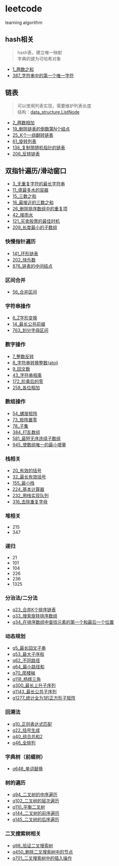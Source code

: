 # leetcode

learning algorithm

## hash相关

> hash表，建立唯一映射   
> 字典的键为可哈希对象

+ [1_两数之和](./leetcode/1_两数之和.py)
+ [387_字符串中的第一个唯一字符](./leetcode/387_字符串中的第一个唯一字符.py)

## 链表

> 可以使用列表实现，需要维护列表长度  
> 结构：[data_structure.ListNode](./leetcode/datastructure.py)

+ [2_两数相加](./leetcode/2_两数相加.py)
+ [19_删除链表的倒数第N个结点](./leetcode/19_删除链表的倒数第N个结点.py)
+ [25_K个一组翻转链表](./leetcode/25_K个一组翻转链表.py)
+ [61_旋转列表](./leetcode/61_旋转列表.py)
+ [138_复制带随机指针的链表](./leetcode/138_复制带随机指针的链表.py)
+ [206_反转链表](./leetcode/206_反转链表.py)

## 双指针遍历/滑动窗口

+ [3_无重复字符的最长字符串](./leetcode/3_无重复字符的最长字符串.py)
+ [11_盛最多水的容器](./leetcode/11_盛最多水的容器.py)
+ [15_三数之和](./leetcode/15_三数之和.py)
+ [16_最接近的三数之和](./leetcode/16_最接近的三数之和.py)
+ [26_删除排序数组中的重复项](./leetcode/26_删除排序数组中的重复项.py)
+ [42_接雨水](./leetcode/42_接雨水.py)
+ [121_买卖股票的最佳时机](./leetcode/121_买卖股票的最佳时机.py)
+ [209_长度最小的子数组](./leetcode/209_长度最小的子数组.py)

### 快慢指针遍历

- [141_环形链表](./leetcode/141_环形链表.py)
- [202_快乐数](./leetcode/202_快乐数.py)
- [876_链表的中间结点](./leetcode/876_链表的中间结点.py)

### 区间合并

- [56_合并区间](./leetcode/56_合并区间.py)

### 字符串操作

- [6_Z字形变换](./leetcode/6_Z字形变换.py)
- [14_最长公共前缀](./leetcode/14_最长公共前缀.py)
- [763_划分字母区间](./leetcode/763_划分字母区间.py)

### 数字操作

- [7_整数反转](./leetcode/7_整数反转.py)
- [8_字符串转换整数(atoi)](./leetcode/8_字符串转换整数(atoi).py)
- [9_回文数](./leetcode/9_回文数.py)
- [43_字符串相乘](./leetcode/43_字符串相乘.py)
- [172_阶乘后的零](./leetcode/172_阶乘后的零.py)
- [258_各位相加](./leetcode/258_各位相加.py)

### 数组操作

- [54_螺旋矩阵](./leetcode/54_螺旋矩阵.py)
- [73_矩阵置零](./leetcode/73_矩阵置零.py)
- [78_子集](./leetcode/78_子集.py)
- [384_打乱数组](./leetcode/384_打乱数组.py)
- [581_最短无序连续子数组](./leetcode/581_最短无序连续子数组.py)
- [945_使数组唯一的最小增量](./leetcode/945_使数组唯一的最小增量.py)

### 栈相关

- [20_有效的括号](./leetcode/20_有效的括号.py)
- [32_最长有效括号](./leetcode/32_最长有效括号.py)
- [155_最小栈](./leetcode/155_最小栈.py)
- [224_基本计算器](./leetcode/224_基本计算器.py)
- [232_用栈实现队列](./leetcode/232_用栈实现队列.py)
- [316_去除重复字母](./leetcode/316_去除重复字母.py)

### 堆相关

- 215
- 347

### 递归

- 21
- 101
- 104
- 226
- 236
- 1325

### 分治法/二分法

- [q23_合并K个排序链表](/src/分治法/q23_合并K个排序链表)
- [q33_搜索旋转排序数组](/src/分治法/q33_搜索旋转排序数组)
- [q34_在排序数组中查找元素的第一个和最后一个位置](/src/分治法/q34_在排序数组中查找元素的第一个和最后一个位置)

### 动态规划

- [q5_最长回文子串](/src/动态规划/q5_最长回文子串)
- [q53_最大子序和](/src/动态规划/q53_最大子序和)
- [q62_不同路径](/src/动态规划/q62_不同路径)
- [q64_最小路径和](/src/动态规划/q64_最小路径和)
- [q70_爬楼梯](/src/动态规划/q70_爬楼梯)
- [q118_杨辉三角](/src/动态规划/q118_杨辉三角)
- [q300_最长上升子序列](/src/动态规划/q300_最长上升子序列)
- [q1143_最长公共子序列](/src/动态规划/q1143_最长公共子序列)
- [q1277_统计全为1的正方形子矩阵](/src/动态规划/q1277_统计全为1的正方形子矩阵)

### 回溯法

- [q10_正则表达式匹配](/src/回溯法/q10_正则表达式匹配)
- [q22_括号生成](/src/回溯法/q22_括号生成)
- [q40_组合总和2](/src/回溯法/q40_组合总和2)
- [q46_全排列](/src/回溯法/q46_全排列)

### 字典树（前缀树）

- [q648_单词替换](/src/字典树/q648_单词替换)

### 树的遍历

- [q94_二叉树的中序遍历](/src/树的遍历/q94_二叉树的中序遍历)
- [q102_二叉树的层次遍历](/src/树的遍历/q102_二叉树的层次遍历)
- [q110_平衡二叉树](/src/树的遍历/q110_平衡二叉树)
- [q144_二叉树的前序遍历](/src/树的遍历/q144_二叉树的前序遍历)
- [q145_二叉树的后序遍历](/src/树的遍历/q145_二叉树的后序遍历)

### 二叉搜索树相关

- [q98_验证二叉搜索树](/src/二叉搜索树相关/q98_验证二叉搜索树)
- [q450_删除二叉搜索树中的节点](/src/二叉搜索树相关/q450_删除二叉搜索树中的节点)
- [q701_二叉搜索树中的插入操作](/src/二叉搜索树相关/q701_二叉搜索树中的插入操作)

